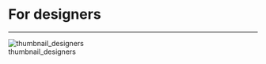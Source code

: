 
# For designers

---

  
![thumbnail_designers](https://studio-assets.supernova.io/design-systems/27883/46a20541-6104-4359-9137-2fec7e073483.png)  
thumbnail_designers  
